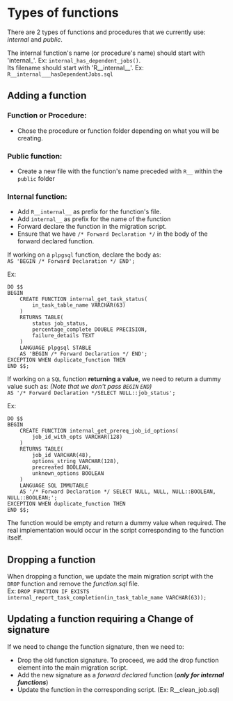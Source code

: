 # Types of functions

There are 2 types of functions and procedures that we currently use: _internal_ and _public_. 

The internal function's name (or procedure's name) should start with 'internal_'. Ex: `internal_has_dependent_jobs()`.  
Its filename should start with 'R__internal__'. Ex: `R__internal___hasDependentJobs.sql`

## Adding a function

### Function or Procedure:
-  Chose the procedure or function folder depending on what you will be creating.
### Public function:
- Create a new file with the function's name preceded with `R__` within the `public` folder  
### Internal function:  
- Add `R__internal__` as prefix for the function's file.
- Add `internal__` as prefix for the name of the function
- Forward declare the function in the migration script. 
- Ensure that we have `/* Forward Declaration */` in the body of the forward declared function.

If working on a `plpgsql` function, declare the body as:  
`AS 'BEGIN /* Forward Declaration */ END';`  

Ex:  

    DO $$
    BEGIN
        CREATE FUNCTION internal_get_task_status(
            in_task_table_name VARCHAR(63)
        )
        RETURNS TABLE(
            status job_status,
            percentage_complete DOUBLE PRECISION,
            failure_details TEXT
        )
        LANGUAGE plpgsql STABLE
        AS 'BEGIN /* Forward Declaration */ END';
    EXCEPTION WHEN duplicate_function THEN
    END $$;  

If working on a `SQL` function **returning a value**, we need to return a dummy value such as: _(Note that we don't pass `BEGIN` `END`)_  
`AS '/* Forward Declaration */SELECT NULL::job_status';`  

Ex:  

    DO $$
    BEGIN
        CREATE FUNCTION internal_get_prereq_job_id_options(
            job_id_with_opts VARCHAR(128)
        )
        RETURNS TABLE(
            job_id VARCHAR(48),
            options_string VARCHAR(128),
            precreated BOOLEAN,
            unknown_options BOOLEAN
        )
        LANGUAGE SQL IMMUTABLE
        AS '/* Forward Declaration */ SELECT NULL, NULL, NULL::BOOLEAN, NULL::BOOLEAN;';
    EXCEPTION WHEN duplicate_function THEN
    END $$;

The function would be empty and return a dummy value when required. The real implementation would occur in the script corresponding to 
the function itself.

## Dropping a function
When dropping a function, we update the main migration script with the `DROP` function and remove the _function.sql_ file.  
Ex: `DROP FUNCTION IF EXISTS internal_report_task_completion(in_task_table_name VARCHAR(63));`

## Updating a function requiring a Change of signature

If we need to change the function signature, then we need to:
- Drop the old function signature. To proceed, we add the drop function element into the main migration script.  
- Add the new signature as a _forward declared_ function (**_only for internal functions_**)
- Update the function in the corresponding script. (Ex: R__clean_job.sql)
